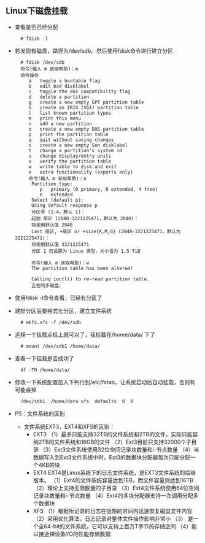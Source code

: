 ## Linux下磁盘挂载
- 查看是否已经分配

		# fdisk -l
- 若发现有磁盘，路径为/dev/sdb。然后使用fdisk命令进行建立分区

		# fdisk /dev/sdb
        命令(输入 m 获取帮助)：m
        命令操作
           a   toggle a bootable flag
           b   edit bsd disklabel
           c   toggle the dos compatibility flag
           d   delete a partition
           g   create a new empty GPT partition table
           G   create an IRIX (SGI) partition table
           l   list known partition types
           m   print this menu
           n   add a new partition
           o   create a new empty DOS partition table
           p   print the partition table
           q   quit without saving changes
           s   create a new empty Sun disklabel
           t   change a partition's system id
           u   change display/entry units
           v   verify the partition table
           w   write table to disk and exit
           x   extra functionality (experts only)
           命令(输入 m 获取帮助)：n
            Partition type:
               p   primary (0 primary, 0 extended, 4 free)
               e   extended
            Select (default p): 
            Using default response p
            分区号 (1-4，默认 1)：
            起始 扇区 (2048-3221225471，默认为 2048)：
            将使用默认值 2048
            Last 扇区, +扇区 or +size{K,M,G} (2048-3221225471，默认为 3221225471)：
            将使用默认值 3221225471
            分区 1 已设置为 Linux 类型，大小设为 1.5 TiB
            
            命令(输入 m 获取帮助)：w
            The partition table has been altered!

            Calling ioctl() to re-read partition table.
            正在同步磁盘。
- 使用fdisk -l命令查看，已经有分区了
- 建好分区后要格式化分区，建立文件系统

		# mkfs.xfs -f /dev/sdb
- 选择一个挂载点挂上就可以了，我挂载在/home/data/ 下了

		# mount /dev/sdb1 /home/data/
- 查看一下挂载是否成功了

		df -TH /home/data/
- 修改一下系统配置加入下列行到/etc/fstab，让系统启动后自动挂载，否则有可能会掉

		/dev/sdb1  /home/data xfs  defaults  0  0
- PS：文件系统的区别
	- 文件系统EXT3，EXT4和XFS的区别： 
		- EXT3 
        （1）最多只能支持32TB的文件系统和2TB的文件，实际只能容纳2TB的文件系统和16GB的文件 
        （2）Ext3目前只支持32000个子目录 
        （3）Ext3文件系统使用32位空间记录块数量和i-节点数量 
        （4）当数据写入到Ext3文件系统中时，Ext3的数据块分配器每次只能分配一个4KB的块 
        - EXT4 
        EXT4是Linux系统下的日志文件系统，是EXT3文件系统的后继版本。 
        （1）Ext4的文件系统容量达到1EB，而文件容量则达到16TB 
        （2）理论上支持无限数量的子目录 
        （3）Ext4文件系统使用64位空间记录块数量和i-节点数量 
        （4）Ext4的多块分配器支持一次调用分配多个数据块 
        - XFS 
        （1）根据所记录的日志在很短的时间内迅速恢复磁盘文件内容 
        （2）采用优化算法，日志记录对整体文件操作影响非常小 
        （3） 是一个全64-bit的文件系统，它可以支持上百万T字节的存储空间 
        （4）能以接近裸设备I/O的性能存储数据
